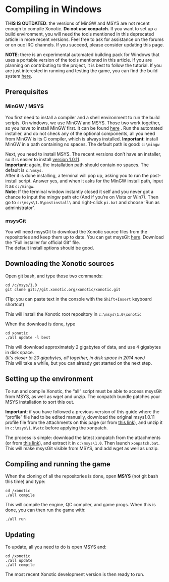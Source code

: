 Compiling in Windows
====================

**THIS IS OUTDATED**: the versions of MinGW and MSYS are not recent enough to compile Xonotic. **Do not use xonpatch.** If you want to set up a build environment, you will need the tools mentioned in this deprecated article in more recent versions. Feel free to ask for assistance on the forums or on ouc IRC channels. If you succeed, please consider updating this page.

**NOTE**: there is an experimental automated building pack for Windows that uses a portable version of the tools mentioned in this article.
If you are planning on contributing to the project, it is best to follow the tutorial. If you are just interested in running and testing the game, you can find the build system [here](http://forums.xonotic.org/showthread.php?tid=666).

Prerequisites
-------------

### MinGW / MSYS

You first need to install a compiler and a shell environment to run the build scripts. On windows, we use MinGW and MSYS. Those two work together, so you have to install MinGW first.
It can be found [here](http://sourceforge.net/projects/mingw/files/) . Run the automated installer, and do not check any of the optional components, all you need from MinGW is its C compiler, which is always installed.
**Important**: install MinGW in a path containing no spaces. The default path is good: `c:\mingw`

Next, you need to install MSYS. The recent versions don’t have an installer, so it is easier to install [version 1.0.11](http://downloads.sourceforge.net/mingw/MSYS-1.0.11.exe).  
**Important**: again, the installation path should contain no spaces. The default is `c:\msys`.  
After it is done installing, a terminal will pop up, asking you to run the post-install script. Answer yes, and when it asks for the MinGW install path, input it as `c:/mingw`.  
**Note**: If the terminal window instantly closed it self and you never got a chance to input the mingw path etc (And if you’re on Vista or Win7). Then go to `c:\msys\1.0\postinstall\` and right-click `pi.bat` and choose ‘Run as administrator’.

### msysGit

You will need msysGit to download the Xonotic source files from the repositories and keep them up to date. You can get msysGit [here](http://code.google.com/p/msysgit/). Download the “Full installer for official Git” file.  
The default install options should be good.

Downloading the Xonotic sources
-------------------------------

Open git bash, and type those two commands:

    cd /c/msys/1.0
    git clone git://git.xonotic.org/xonotic/xonotic.git

(Tip: you can paste text in the console with the `Shift+Insert` keyboard shortcut)

This will install the Xonotic root repository in `c:\msys\1.0\xonotic`

When the download is done, type

    cd xonotic
    ./all update -l best

This will download approximately 2 gigabytes of data, and use 4 gigabytes in disk space.  
*(It's closer to 20 gigabytes, all together, in disk space in 2014 now)*  
This will take a while, but you can already get started on the next step.

Setting up the environment
--------------------------

To run and compile Xonotic, the “all” script must be able to access msysGit from MSYS, as well as wget and unzip. The xonpatch bundle patches your MSYS installation to sort this out.

**Important**: if you have followed a previous version of this guide where the “profile” file had to be edited manually, download the original msys1.0.11 profile file from the attachments on this page (or from [this link](http://dev.xonotic.org/attachments/84/profile.zip)), and unzip it in `c:\msys\1.0\etc` before applying the xonpatch.

The process is simple: download the latest xonpatch from the attachments (or from [this link](http://dev.xonotic.org/attachments/91/xonpatch_1-2.zip)), and extract it in `c:\msys\1.0`. Then launch `xonpatch.bat`. This will make msysGit visible from MSYS, and add wget as well as unzip.

Compiling and running the game
------------------------------

When the cloning of all the repositories is done, open **MSYS** (not git bash this time) and type:

    cd /xonotic
    ./all compile

This will compile the engine, QC compiler, and game progs. When this is done, you can then run the game with:

    ./all run

Updating
--------

To update, all you need to do is open MSYS and:

    cd /xonotic
    ./all update
    ./all compile

The most recent Xonotic development version is then ready to run.
